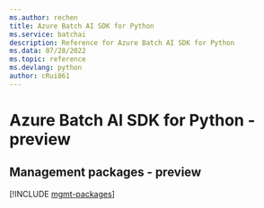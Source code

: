 ```yaml
---
ms.author: rechen
title: Azure Batch AI SDK for Python
ms.service: batchai
description: Reference for Azure Batch AI SDK for Python
ms.data: 07/28/2022
ms.topic: reference
ms.devlang: python
author: cRui861
---
```

# Azure Batch AI SDK for Python - preview

## Management packages - preview
[!INCLUDE [mgmt-packages](batch-ai-mgmt-index.md)]